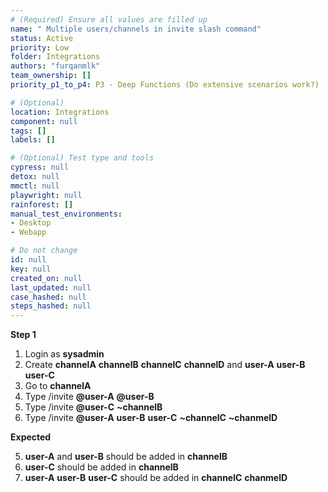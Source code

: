 ```yaml
---
# (Required) Ensure all values are filled up
name: " Multiple users/channels in invite slash command"
status: Active
priority: Low
folder: Integrations
authors: "furqanmlk"
team_ownership: []
priority_p1_to_p4: P3 - Deep Functions (Do extensive scenarios work?)

# (Optional)
location: Integrations
component: null
tags: []
labels: []

# (Optional) Test type and tools
cypress: null
detox: null
mmctl: null
playwright: null
rainforest: []
manual_test_environments:
- Desktop
- Webapp

# Do not change
id: null
key: null
created_on: null
last_updated: null
case_hashed: null
steps_hashed: null
---
```


**Step 1**

1. Login as **sysadmin**
2. Create **channelA** **channelB** **channelC** **channelD** and **user-A** **user-B** **user-C**
3. Go to **channelA**
4. Type /invite **@user-A** **@user-B**
5. Type /invite **@user-C** **~channelB**
6. Type /invite **@user-A** **user-B** **user-C** **~channelC** **~chanmelD**

**Expected**

5. **user-A** and **user-B** should be added in **channelB**
6. **user-C** should be added in **channelB**
7. **user-A** **user-B** **user-C** should be added in **channelC** **chanmelD**
